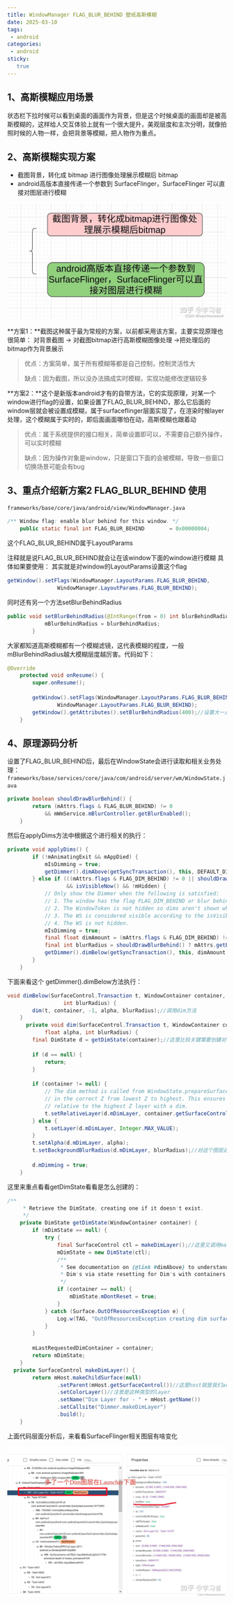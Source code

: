 ```yaml
---
title: WindowManager FLAG_BLUR_BEHIND 壁纸高斯模糊
date: 2025-03-10
tags:
 - android
categories: 
 - android
sticky: 
   true
---
```



## 1、高斯模糊应用场景  


状态栏下拉时候可以看到桌面的画面作为背景，但是这个时候桌面的画面却是被高斯模糊的，这样给人交互体验上就有一个很大提升，美观层度和主次分明，就像拍照时候的人物一样，会把背景等模糊，把人物作为重点。

## 2、高斯模糊实现方案  

- 截图背景，转化成 bitmap 进行图像处理展示模糊后 bitmap
- android高版本直接传递一个参数到 SurfaceFlinger，SurfaceFlinger 可以直接对图层进行模糊

![](https://raw.githubusercontent.com/shug666/image/main/imagesv2-614a8d94cfa328381c3e65d2e2a103e8_1440w.jpg)  

**方案1：**截图这种属于最为常规的方案，以前都采用该方案，主要实现原理也很简单： 对背景截图 -> 对截图bitmap进行高斯模糊图像处理 ->把处理后的bitmap作为背景展示 

> 优点：方案简单，属于所有模糊等都是自己控制，控制灵活性大 
>
> 缺点：因为截图，所以没办法搞成实时模糊，实现功能修改逻辑较多

**方案2：**这个是新版本android才有的自带方法，它的实现原理，对某一个window进行flag的设置，如果设置了FLAG\_BLUR\_BEHIND，那么它后面的window层就会被设置成模糊，属于surfaceflinger层面实现了，在渲染时候layer处理，这个模糊属于实时的，即后面画面哪怕在动，高斯模糊也跟着动 

> 优点：属于系统提供的接口相关，简单设置即可以，不需要自己额外操作，可以实时模糊
>
> 缺点：因为操作对象是window，只是窗口下面的会被模糊，导致一些窗口切换场景可能会有bug
>

## 3、重点介绍新方案2 FLAG\_BLUR\_BEHIND 使用  
`frameworks/base/core/java/android/view/WindowManager.java`


```java
/** Window flag: enable blur behind for this window. */
    public static final int FLAG_BLUR_BEHIND        = 0x00000004;
```
这个FLAG\_BLUR\_BEHIND属于LayoutParams 


注释就是说FLAG\_BLUR\_BEHIND就会让在该window下面的window进行模糊 具体如果要使用： 其实就是对window的LayoutParams设置这个flag


```java
getWindow().setFlags(WindowManager.LayoutParams.FLAG_BLUR_BEHIND,
                WindowManager.LayoutParams.FLAG_BLUR_BEHIND);
```
同时还有另一个方法setBlurBehindRadius


```java
public void setBlurBehindRadius(@IntRange(from = 0) int blurBehindRadius) {
            mBlurBehindRadius = blurBehindRadius;
        }
```
大家都知道高斯模糊都有一个模糊滤镜，这代表模糊的程度，一般mBlurBehindRadius越大模糊层度越厉害。代码如下：


```java
@Override
    protected void onResume() {
        super.onResume();

        getWindow().setFlags(WindowManager.LayoutParams.FLAG_BLUR_BEHIND,
                WindowManager.LayoutParams.FLAG_BLUR_BEHIND);
        getWindow().getAttributes().setBlurBehindRadius(400);//设置大一点为400，与通控的模糊程度保持一致
    }    
```
## 4、原理源码分析  

设置了FLAG\_BLUR\_BEHIND后，最后在WindowState会进行读取和相关业务处理： `frameworks/base/services/core/java/com/android/server/wm/WindowState.java`


```java
private boolean shouldDrawBlurBehind() {
        return (mAttrs.flags & FLAG_BLUR_BEHIND) != 0
            && mWmService.mBlurController.getBlurEnabled();
    }
```
然后在applyDims方法中根据这个进行相关的执行：


```java
private void applyDims() {
        if (!mAnimatingExit && mAppDied) {
            mIsDimming = true;
            getDimmer().dimAbove(getSyncTransaction(), this, DEFAULT_DIM_AMOUNT_DEAD_WINDOW);
        } else if (((mAttrs.flags & FLAG_DIM_BEHIND) != 0 || shouldDrawBlurBehind())
                   && isVisibleNow() && !mHidden) {
            // Only show the Dimmer when the following is satisfied:
            // 1. The window has the flag FLAG_DIM_BEHIND or blur behind is requested
            // 2. The WindowToken is not hidden so dims aren't shown when the window is exiting.
            // 3. The WS is considered visible according to the isVisible() method
            // 4. The WS is not hidden.
            mIsDimming = true;
            final float dimAmount = (mAttrs.flags & FLAG_DIM_BEHIND) != 0 ? mAttrs.dimAmount : 0;
            final int blurRadius = shouldDrawBlurBehind() ? mAttrs.getBlurBehindRadius() : 0;
            getDimmer().dimBelow(getSyncTransaction(), this, dimAmount, blurRadius);
        }
    }
```
下面来看这个 getDimmer().dimBelow方法执行：


```java
void dimBelow(SurfaceControl.Transaction t, WindowContainer container, float alpha,
                  int blurRadius) {
        dim(t, container, -1, alpha, blurRadius);//调用dim方法
    }
      private void dim(SurfaceControl.Transaction t, WindowContainer container, int relativeLayer,
            float alpha, int blurRadius) {
        final DimState d = getDimState(container);//这里比较关键需要创建对应EffectLayer

        if (d == null) {
            return;
        }

        if (container != null) {
            // The dim method is called from WindowState.prepareSurfaces(), which is always called
            // in the correct Z from lowest Z to highest. This ensures that the dim layer is always
            // relative to the highest Z layer with a dim.
            t.setRelativeLayer(d.mDimLayer, container.getSurfaceControl(), relativeLayer);
        } else {
            t.setLayer(d.mDimLayer, Integer.MAX_VALUE);
        }
        t.setAlpha(d.mDimLayer, alpha);
        t.setBackgroundBlurRadius(d.mDimLayer, blurRadius);//对这个图层进行BlurRadius设置

        d.mDimming = true;
    }
```
这里来重点看看getDimState看看是怎么创建的：


```java
/**
     * Retrieve the DimState, creating one if it doesn't exist.
     */
    private DimState getDimState(WindowContainer container) {
        if (mDimState == null) {
            try {
                final SurfaceControl ctl = makeDimLayer();//这里又调用makeDimLayer创建
                mDimState = new DimState(ctl);
                /**
                 * See documentation on {@link #dimAbove} to understand lifecycle management of
                 * Dim's via state resetting for Dim's with containers.
                 */
                if (container == null) {
                    mDimState.mDontReset = true;
                }
            } catch (Surface.OutOfResourcesException e) {
                Log.w(TAG, "OutOfResourcesException creating dim surface");
            }
        }

        mLastRequestedDimContainer = container;
        return mDimState;
    }
  private SurfaceControl makeDimLayer() {
        return mHost.makeChildSurface(null)
                .setParent(mHost.getSurfaceControl())//这里host就是我们activity的task
                .setColorLayer()//注意是这种类型的layer
                .setName("Dim Layer for - " + mHost.getName())
                .setCallsite("Dimmer.makeDimLayer")
                .build();
    }
```
上面代码层面分析后，来看看SurfaceFlinger相关图层有啥变化 

![](https://raw.githubusercontent.com/shug666/image/main/imagesv2-00ae403d9bae3e476ee8a52e04d91522_1440w.jpg)  

